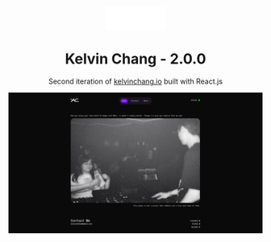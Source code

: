 <div align="center">
    <img src="/src/assets/images/kc-logo.png" alt="Project logo" width="120"/>
    <br/>
</div>
<h1 align="center">Kelvin Chang - 2.0.0</h1>
<p align="center">Second iteration of <a href="https://kelvinchang.io" target="_blank">kelvinchang.io</a> built with React.js</p>
<div align="center">
    <img src="/website-screenshot.png" alt="Website screenshot" width="1306"/>
</div>
